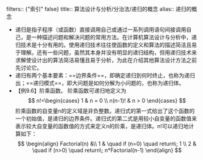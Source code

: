 filters:: {"索引" false}
title:: 算法设计与分析/分治法/递归的概念
alias:: 递归的概念

- 递归是指子程序（或函数）直接调用自己或通过一系列调用语句间接调用自己，是一种描述问题和解决问题的常用方法。在计算机算法设计与分析中，递归技术是十分有用的。使用递归技术往往使函数的定义和算法的描述简洁且易于理解。还有一些问题，虽然其本身并没有明显的递归结构，但用递归技术来求解使设计出的算法简洁易懂且易于分析，为此在介绍其他算法设计方法之前先讨论它。
- 递归有两个基本要素：==边界条件==，即确定递归到何时终止，也称为递归出；==递归模式==，即大问题是如何分解为小问题的，也称为递归体。
- 【例9.6】阶乘函数。
  阶乘函数可递归地定义为
  $$
  n!=\begin{cases}
  1 & n = 0 \\
  n(n-1)! & n > 0
  \end{cases}
  $$
  阶乘函数的自变量n的定义域是非负整数。递归式的第一式给出了这个函数的一个初始值，是递归的边界条件。递归式的第二式是用较小自变量的函数值来表示较大自变量的函数值的方式来定义n的阶乘，是递归体。n!可以递归地计算如下：
  $$
  \begin{align}
  Factorial(n) &\\
  1 & \quad if (n=0) \quad return\; 1 \\
  2 & \quad if (n>0) \quad return\; n*Factorial(n-1)
  \end{align}
  $$